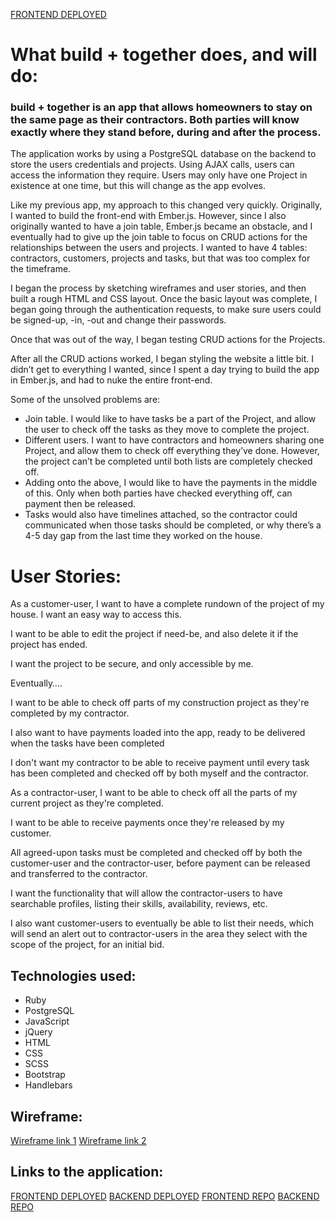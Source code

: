 [FRONTEND DEPLOYED](https://rowlandhill.github.io/frontend-capstone/)

# What build + together does, and will do:

### build + together is an app that allows homeowners to stay on the same page as their contractors.  Both parties will know exactly where they stand before, during and after the process.

The application works by using a PostgreSQL database on the backend to store the users credentials and projects.  Using AJAX calls, users can access the information they require.  Users may only have one Project in existence at one time, but this will change as the app evolves.

Like my previous app, my approach to this changed very quickly.  Originally, I wanted to build the front-end with Ember.js.  However, since I also originally wanted to have a join table, Ember.js became an obstacle, and I eventually had to give up the join table to focus on CRUD actions for the relationships between the users and projects.
I wanted to have 4 tables: contractors, customers, projects and tasks, but that was too complex for the timeframe.

I began the process by sketching wireframes and user stories, and then built a rough HTML and CSS layout.  Once the basic layout was complete, I began going through the authentication requests, to make sure users could be signed-up, -in, -out and change their passwords.

Once that was out of the way, I began testing CRUD actions for the Projects.

After all the CRUD actions worked, I began styling the website a little bit.  I didn’t get to everything I wanted, since I spent a day trying to build the app in Ember.js, and had to nuke the entire front-end.

Some of the unsolved problems are:
  - Join table.  I would like to have tasks be a part of the Project, and allow the user to check off the tasks as they move to complete the project.
  - Different users.  I want to have contractors and homeowners sharing one Project, and allow them to check off everything they’ve done.  However, the project can’t be completed until both lists are completely checked off.
  - Adding onto the above, I would like to have the payments in the middle of this.  Only when both parties have checked everything off, can payment then be released.
  - Tasks would also have timelines attached, so the contractor could communicated when those tasks should be completed, or why there’s a 4-5 day gap from the last time they worked on the house.

# User Stories:

As a customer-user, I want to have a complete rundown of the project of my house.  I want an easy way to access this.

I want to be able to edit the project if need-be, and also delete it if the project has ended.

I want the project to be secure, and only accessible by me.

Eventually….

I want to be able to check off parts of my construction project as they're completed by my contractor.

I also want to have payments loaded into the app, ready to be delivered when the tasks have been completed

I don't want my contractor to be able to receive payment until every task has been completed and checked off by both myself and the contractor.

As a contractor-user, I want to be able to check off all the parts of my current project as they're completed.

I want to be able to receive payments once they're released by my customer.

All agreed-upon tasks must be completed and checked off by both the customer-user and the contractor-user, before payment can be released and transferred to the contractor.

I want the functionality that will allow the contractor-users to have searchable profiles, listing their skills, availability, reviews, etc.

I also want customer-users to eventually be able to list their needs, which will send an alert out to contractor-users in the area they select with the scope of the project, for an initial bid.


## Technologies used:

  - Ruby
  - PostgreSQL
  - JavaScript
  - jQuery
  - HTML
  - CSS
  - SCSS
  - Bootstrap
  - Handlebars

## Wireframe:

[Wireframe link 1](http://i.imgur.com/g9yA23M.jpg)
[Wireframe link 2](http://i.imgur.com/SEJhTPI.jpg)

## Links to the application:

[FRONTEND DEPLOYED](https://rowlandhill.github.io/frontend-capstone/)
[BACKEND DEPLOYED](https://infinite-lake-73977.herokuapp.com/)
[FRONTEND REPO](https://github.com/rowlandhill/frontend-capstone)
[BACKEND REPO](https://github.com/rowlandhill/backend-capstone)
